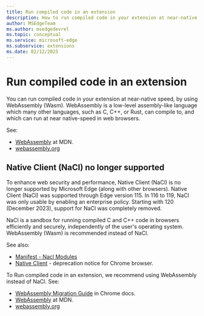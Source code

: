 ```yaml
---
title: Run compiled code in an extension
description: How to run compiled code in your extension at near-native speed, by using WebAssembly (Wasm).
author: MSEdgeTeam
ms.author: msedgedevrel
ms.topic: conceptual
ms.service: microsoft-edge
ms.subservice: extensions
ms.date: 02/12/2025
---
```

# Run compiled code in an extension

You can run compiled code in your extension at near-native speed, by using WebAssembly (Wasm).  WebAssembly is a low-level assembly-like language which many other languages, such as C, C++, or Rust, can compile to, and which can run at near native-speed in web browsers.

See:
* [WebAssembly](https://developer.mozilla.org/docs/WebAssembly) at MDN.
* [webassembly.org](https://webassembly.org)


<!-- ====================================================================== -->
## Native Client (NaCl) no longer supported
<!-- sections that point to this article because of this section:
* [Native Client (NaCl) no longer supported](../whats-new/roadmap.md#native-client-nacl-no-longer-supported) in _Roadmap for Microsoft Edge extensions_.
* "Removal of Native Client (NaCl)" table row in [Earlier versions](../../web-platform/site-impacting-changes?tabs=earlier#high-impact-changes) in _Site compatibility-impacting changes coming to Microsoft Edge_.
-->

To enhance web security and performance, Native Client (NaCl) is no longer supported by Microsoft Edge (along with other browsers).  Native Client (NaCl) was supported through Edge version 115.  In 116 to 119, NaCl was only usable by enabling an enterprise policy.  Starting with 120 (December 2023), support for NaCl was completely removed.

NaCl is a sandbox for running compiled C and C++ code in browsers efficiently and securely, independently of the user's operating system.  WebAssembly (Wasm) is recommended instead of NaCl.

See also:
* [Manifest - Nacl Modules](https://developer.chrome.com/docs/extensions/mv2/manifest/nacl-modules)
* [Native Client](https://developer.chrome.com/docs/native-client) - deprecation notice for Chrome browser.

To Run compiled code in an extension, we recommend using WebAssembly instead of NaCl.  See: 
* [WebAssembly Migration Guide](https://developer.chrome.com/docs/native-client/migration) in Chrome docs.
* [WebAssembly](https://developer.mozilla.org/docs/WebAssembly) at MDN.
* [webassembly.org](https://webassembly.org)
